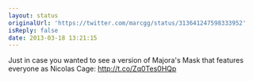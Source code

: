 ```yaml
---
layout: status
originalUrl: 'https://twitter.com/marcgg/status/313641247598333952'
isReply: false
date: 2013-03-18 13:21:15
---
```


Just in case you wanted to see a version of Majora's Mask that features everyone as Nicolas Cage: 
http://t.co/Zq0Tes0HQp
